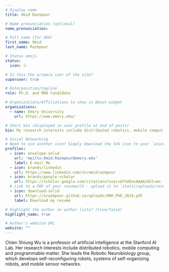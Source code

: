 ```yaml
---
# Display name
title: Omid Razmpour

# Name pronunciation (optional)
name_pronunciation:

# Full name (for SEO)
first_name: Omid
last_name: Razmpour

# Status emoji
status:
  icon: 🩺

# Is this the primary user of the site?
superuser: true

# Role/position/tagline
role: Ph.D. and MBA Candidate

# Organizations/Affiliations to show in About widget
organizations:
  - name: Emory University
    url: https://www.emory.edu/

# Short bio (displayed in user profile at end of posts)
bio: My research interests include distributed robotics, mobile computing and programmable matter.

# Social Networking
# Need to use another icon? Simply download the SVG icon to your `assets/media/icons/` folder.
profiles:
  - icon: envelope-solid
    url: 'mailto:Omid.Razmpour@emory.edu'
    label: E-mail Me
  - icon: brands/linkedin
    url: https://www.linkedin.com/in/omidrazmpour
  - icon: brands/google-scholar
    url: https://scholar.google.com/citations?user=bFSUEmsAAAAJ&hl=en
  # Link to a PDF of your resume/CV - upload it to `static/uploads/resume.pdf`
  - icon: download-solid 
    url: https://orazmpour.github.io/uploads/ORR_PhD_2024.pdf
    label: Download my resume

# Highlight the author in author lists? (true/false)
highlight_name: true

# Author's website URL
website: ""
---
```


Chien Shiung Wu is a professor of artificial intelligence at the Stanford AI Lab. Her research interests include
distributed robotics, mobile computing and programmable matter. She leads the Robotic Neurobiology group, which develops
self-reconfiguring robots, systems of self-organizing robots, and mobile sensor networks.
